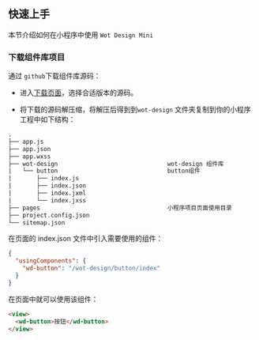 ## 快速上手

本节介绍如何在小程序中使用 `Wot Design Mini`

### 下载组件库项目

通过 `github`下载组件库源码：

* 进入[下载页面](https://github.com/jd-ftf/wot-design-mini/releases)，选择合适版本的源码。

* 将下载的源码解压缩，将解压后得到到`wot-design` 文件夹复制到你的小程序工程中如下结构：

```html
.
├── app.js
├── app.json
├── app.wxss
├── wot-design								 wot-design 组件库
|   └── button						         button组件
|       ├── index.js
|       ├── index.json
|       ├── index.jxml
|       └── index.jxss
├── pages						             小程序项目页面使用目录
├── project.config.json
└── sitemap.json
```

在页面的 index.json 文件中引入需要使用的组件：

```json
{
  "usingComponents": {
    "wd-button": "/wot-design/button/index"
  }
}
```

在页面中就可以使用该组件：

```html
<view>
  <wd-button>按钮</wd-button>
</view>
```
